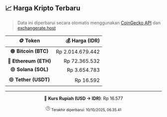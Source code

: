 

<!-- HARGA_KRIPTO -->
## 📈 Harga Kripto Terbaru

> Data ini diperbarui secara otomatis menggunakan [CoinGecko API](https://www.coingecko.com/) dan [exchangerate.host](https://exchangerate.host/)

<div align="center">

| 🪙 Token | 💰 Harga (IDR) |
|:------:|---------------:|
| 🟠 **Bitcoin (BTC)**   | Rp 2.014.679.442 |
| 🔵 **Ethereum (ETH)**  | Rp 72.365.532 |
| 🟣 **Solana (SOL)**    | Rp 3.654.783 |
| 🟢 **Tether (USDT)**   | Rp 16.592 |

---

💱 **Kurs Rupiah (USD → IDR)**: Rp 16.577

🕒 <sub>Terakhir diperbarui: 10/10/2025, 06.35.41</sub>

</div>
<!-- /HARGA_KRIPTO -->